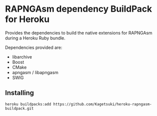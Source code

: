 RAPNGAsm dependency BuildPack for Heroku
========================================

Provides the dependencies to build the native extensions for RAPNGAsm during a Heroku Ruby bundle.

Dependencies provided are:
 * libarchive
 * Boost
 * CMake
 * apngasm / libapngasm
 * SWIG

Installing
----------
```heroku buildpacks:add https://github.com/Kagetsuki/heroku-rapngasm-buildpack.git```

